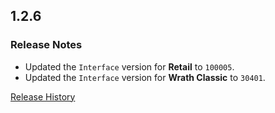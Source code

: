 ## 1.2.6

### Release Notes

- Updated the `Interface` version for **Retail** to `100005`.
- Updated the `Interface` version for **Wrath Classic** to `30401`.

[Release History](https://github.com/SFX-WoW/AceGUI-3.0_SFX-Widgets/wiki/History)
